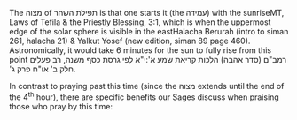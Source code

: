 The מצוה of תפילת השחר is that one starts it (the עמידה) with the sunrise<span class="footnote">MT, Laws of Tefila & the Priestly Blessing, 3:1</span>, which is when the uppermost edge of the solar sphere is visible in the east<span class="footnote">Halacha Berurah (intro to siman 261, halacha 21) & Yalkut Yosef (new edition, siman 89 page 460)</span>. Astronomically, it would take 6 minutes for the sun to fully rise from this point <span class="footnote"><span style="unicode-bidi: plaintext;">רמב"ם (סדר אהבה) הלכות קריאת שמע א':י"א לפי גרסת כסף משנה, רב פעלים חלק ב' או"ח פרק ג'</span></span>.

In contrast to praying past this time (since the מצוה extends until the end of the 4<sup>th</sup> hour), there are specific benefits our Sages discuss when praising those who pray by this time: